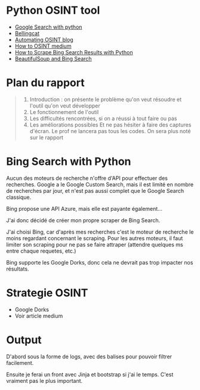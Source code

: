 # Python OSINT tool

* [Google Search with python](https://stackoverflow.com/questions/37083058/programmatically-searching-google-in-python-using-custom-search)
* [Bellingcat](https://www.bellingcat.com/)
* [Automating OSINT blog](http://www.automatingosint.com/blog/)
* [How to OSINT
  medium](https://medium.com/@Peter_UXer/osint-how-to-find-information-on-anyone-5029a3c7fd56)
* [How to Scrape Bing Search Results with Python](https://www.rubydevices.com.au/blog/how-to-scrape-bing)
* [BeautifulSoup and Bing Search](https://stackoverflow.com/questions/47928608/how-to-use-beautifulsoup-to-parse-google-search-results-in-python)

# Plan du rapport

> 1. Introduction : on présente le problème qu'on veut résoudre et l'outil qu'on
>    veut développer
> 2. Le fonctionnement de l'outil
> 3. Les difficultés rencontrées, si on a réussi à tout faire ou pas
> 4. Les améliorations possibles
>    Et ne pas hésiter à faire des captures d'écran. Le prof ne lancera pas tous
>    les codes. On sera plus noté sur le rapport


# Bing Search with Python

Aucun des moteurs de recherche n'offre d'API pour effectuer des recherches.
Google a le Google Custom Search, mais il est limité en nombre de recherches par jour, et n'est pas aussi complet que le Google Search classique.

Bing propose une API Azure, mais elle est payante également...

J'ai donc décidé de créer mon propre scraper de Bing Search.

J'ai choisi Bing, car d'après mes recherches c'est le moteur de recherche le moins regardant concernant le scraping.
Pour les autres moteurs, il faut limiter son scraping pour ne pas se faire attraper (attendre quelques ms entre chaque requetes, etc.)

Bing supporte les Google Dorks, donc cela ne devrait pas trop impacter nos résultats.

# Strategie OSINT

* Google Dorks
* Voir article medium

# Output

D'abord sous la forme de logs, avec des balises pour pouvoir filtrer facilement.

Ensuite je ferai un front avec Jinja et bootstrap si j'ai le temps. C'est
vraiment pas le plus important.